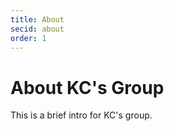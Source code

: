 ```yaml
---
title: About
secid: about
order: 1
---
```






About KC's Group
================

This is a brief intro for KC's group.